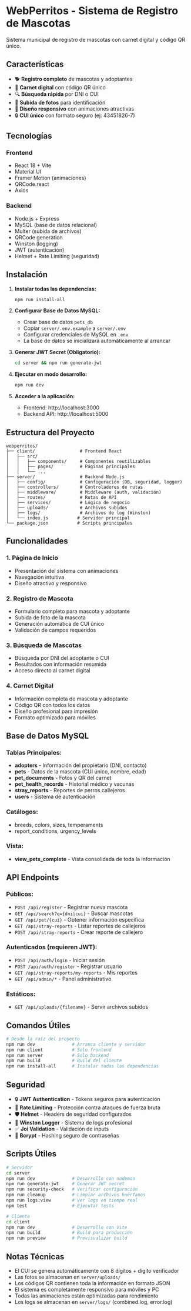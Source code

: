 # WebPerritos - Sistema de Registro de Mascotas

Sistema municipal de registro de mascotas con carnet digital y código QR único.

## Características

- 🐕 **Registro completo** de mascotas y adoptantes
- 📱 **Carnet digital** con código QR único
- 🔍 **Búsqueda rápida** por DNI o CUI
- 📸 **Subida de fotos** para identificación
- 🎨 **Diseño responsivo** con animaciones atractivas
- 🔒 **CUI único** con formato seguro (ej: 43451826-7)

## Tecnologías

### Frontend
- React 18 + Vite
- Material UI
- Framer Motion (animaciones)
- QRCode.react
- Axios

### Backend
- Node.js + Express
- MySQL (base de datos relacional)
- Multer (subida de archivos)
- QRCode generation
- Winston (logging)
- JWT (autenticación)
- Helmet + Rate Limiting (seguridad)

## Instalación

1. **Instalar todas las dependencias:**
   ```bash
   npm run install-all
   ```

2. **Configurar Base de Datos MySQL:**
   - Crear base de datos `pets_db`
   - Copiar `server/.env.example` a `server/.env`
   - Configurar credenciales de MySQL en `.env`
   - La base de datos se inicializará automáticamente al arrancar

3. **Generar JWT Secret (Obligatorio):**
   ```bash
   cd server && npm run generate-jwt
   ```

4. **Ejecutar en modo desarrollo:**
   ```bash
   npm run dev
   ```

5. **Acceder a la aplicación:**
   - Frontend: http://localhost:3000
   - Backend API: http://localhost:5000

## Estructura del Proyecto

```
webperritos/
├── client/                 # Frontend React
│   ├── src/
│   │   ├── components/     # Componentes reutilizables
│   │   ├── pages/          # Páginas principales
│   │   └── ...
├── server/                 # Backend Node.js
│   ├── config/             # Configuración (DB, seguridad, logger)
│   ├── controllers/        # Controladores de rutas
│   ├── middleware/         # Middleware (auth, validación)
│   ├── routes/             # Rutas de API
│   ├── services/           # Lógica de negocio
│   ├── uploads/            # Archivos subidos
│   ├── logs/               # Archivos de log (Winston)
│   └── index.js           # Servidor principal
└── package.json           # Scripts principales
```

## Funcionalidades

### 1. Página de Inicio
- Presentación del sistema con animaciones
- Navegación intuitiva
- Diseño atractivo y responsivo

### 2. Registro de Mascota
- Formulario completo para mascota y adoptante
- Subida de foto de la mascota
- Generación automática de CUI único
- Validación de campos requeridos

### 3. Búsqueda de Mascotas
- Búsqueda por DNI del adoptante o CUI
- Resultados con información resumida
- Acceso directo al carnet digital

### 4. Carnet Digital
- Información completa de mascota y adoptante
- Código QR con todos los datos
- Diseño profesional para impresión
- Formato optimizado para móviles

## Base de Datos MySQL

### Tablas Principales:
- **adopters** - Información del propietario (DNI, contacto)
- **pets** - Datos de la mascota (CUI único, nombre, edad)
- **pet_documents** - Fotos y QR del carnet
- **pet_health_records** - Historial médico y vacunas
- **stray_reports** - Reportes de perros callejeros
- **users** - Sistema de autenticación

### Catálogos:
- breeds, colors, sizes, temperaments
- report_conditions, urgency_levels

### Vista:
- **view_pets_complete** - Vista consolidada de toda la información

## API Endpoints

### Públicos:
- `POST /api/register` - Registrar nueva mascota
- `GET /api/search?q={dni|cui}` - Buscar mascotas
- `GET /api/pet/{cui}` - Obtener información específica
- `GET /api/stray-reports` - Listar reportes de callejeros
- `POST /api/stray-reports` - Crear reporte de callejero

### Autenticados (requieren JWT):
- `POST /api/auth/login` - Iniciar sesión
- `POST /api/auth/register` - Registrar usuario
- `GET /api/stray-reports/my-reports` - Mis reportes
- `GET /api/admin/*` - Panel administrativo

### Estáticos:
- `GET /api/uploads/{filename}` - Servir archivos subidos

## Comandos Útiles

```bash
# Desde la raíz del proyecto
npm run dev              # Arranca cliente y servidor
npm run client           # Solo frontend
npm run server           # Solo backend
npm run build            # Build del cliente
npm run install-all      # Instalar todas las dependencias
```

## Seguridad

- 🔒 **JWT Authentication** - Tokens seguros para autenticación
- 🚪 **Rate Limiting** - Protección contra ataques de fuerza bruta
- 🛡️ **Helmet** - Headers de seguridad configurados
- 📝 **Winston Logger** - Sistema de logs profesional
- ✅ **Joi Validation** - Validación de inputs
- 🔐 **Bcrypt** - Hashing seguro de contraseñas

## Scripts Útiles

```bash
# Servidor
cd server
npm run dev              # Desarrollo con nodemon
npm run generate-jwt     # Generar JWT secret
npm run security-check   # Verificar configuración
npm run cleanup          # Limpiar archivos huérfanos
npm run logs:view        # Ver logs en tiempo real
npm test                 # Ejecutar tests

# Cliente
cd client
npm run dev              # Desarrollo con Vite
npm run build            # Build para producción
npm run preview          # Previsualizar build
```

## Notas Técnicas

- El CUI se genera automáticamente con 8 dígitos + dígito verificador
- Las fotos se almacenan en `server/uploads/`
- Los códigos QR contienen toda la información en formato JSON
- El sistema es completamente responsivo para móviles y PC
- Todas las animaciones están optimizadas para rendimiento
- Los logs se almacenan en `server/logs/` (combined.log, error.log)
